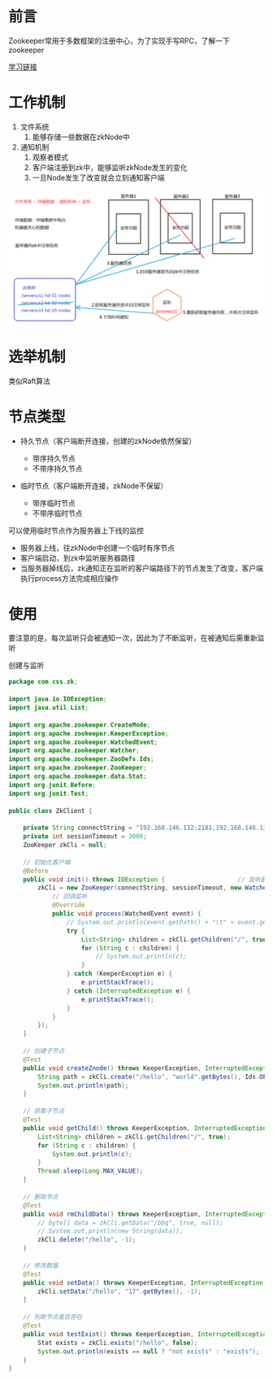 # 前言

Zookeeper常用于多数框架的注册中心，为了实现手写RPC，了解一下zookeeper

[学习链接](https://www.bilibili.com/video/BV1PW411r7iP?p=21&spm_id_from=pageDriver)

# 工作机制

1. 文件系统
   1. 能够存储一些数据在zkNode中
2. 通知机制
   1. 观察者模式
   2. 客户端注册到zk中，能够监听zkNode发生的变化
   3. 一旦Node发生了改变就会立刻通知客户端

![img](初识Zookeeper.assets/1092953-20181125123259698-861661908.png)

# 选举机制

类似Raft算法

# 节点类型

* 持久节点（客户端断开连接，创建的zkNode依然保留）

  * 带序持久节点
  * 不带序持久节点

* 临时节点（客户端断开连接，zkNode不保留）

  * 带序临时节点
  * 不带序临时节点

  

可以使用临时节点作为服务器上下线的监控

* 服务器上线，往zkNode中创建一个临时有序节点
* 客户端启动，到zk中监听服务器路径
* 当服务器掉线后，zk通知正在监听的客户端路径下的节点发生了改变，客户端执行process方法完成相应操作



# 使用

要注意的是，每次监听只会被通知一次，因此为了不断监听，在被通知后需重新监听

创建与监听

```java
package com.css.zk;

import java.io.IOException;
import java.util.List;

import org.apache.zookeeper.CreateMode;
import org.apache.zookeeper.KeeperException;
import org.apache.zookeeper.WatchedEvent;
import org.apache.zookeeper.Watcher;
import org.apache.zookeeper.ZooDefs.Ids;
import org.apache.zookeeper.ZooKeeper;
import org.apache.zookeeper.data.Stat;
import org.junit.Before;
import org.junit.Test;

public class ZkClient {

    private String connectString = "192.168.146.132:2181,192.168.146.133:2181,192.168.146.134:2181";
    private int sessionTimeout = 3000;
    ZooKeeper zkCli = null;

    // 初始化客户端
    @Before
    public void init() throws IOException {                    // 监听器，能监听路径下所有事件
        zkCli = new ZooKeeper(connectString, sessionTimeout, new Watcher() {
            // 回调监听
            @Override
            public void process(WatchedEvent event) {
                // System.out.println(event.getPath() + "\t" + event.getState() + "\t" + event.getType());
                try {
                    List<String> children = zkCli.getChildren("/", true);
                    for (String c : children) {
                        // System.out.println(c);
                    }
                } catch (KeeperException e) {
                    e.printStackTrace();
                } catch (InterruptedException e) {
                    e.printStackTrace();
                }
            }
        });
    }

    // 创建子节点
    @Test
    public void createZnode() throws KeeperException, InterruptedException {
        String path = zkCli.create("/hello", "world".getBytes(), Ids.OPEN_ACL_UNSAFE, CreateMode.PERSISTENT);
        System.out.println(path);
    }

    // 获取子节点
    @Test
    public void getChild() throws KeeperException, InterruptedException {
        List<String> children = zkCli.getChildren("/", true);
        for (String c : children) {
            System.out.println(c);
        }
        Thread.sleep(Long.MAX_VALUE);
    }

    // 删除节点
    @Test
    public void rmChildData() throws KeeperException, InterruptedException {
        // byte[] data = zkCli.getData("/bbq", true, null);
        // System.out.println(new String(data));
        zkCli.delete("/hello", -1);
    }

    // 修改数据
    @Test
    public void setData() throws KeeperException, InterruptedException {
        zkCli.setData("/hello", "17".getBytes(), -1);
    }

    // 判断节点是否存在
    @Test
    public void testExist() throws KeeperException, InterruptedException {
        Stat exists = zkCli.exists("/hello", false);
        System.out.println(exists == null ? "not exists" : "exists");
    }
}
```



